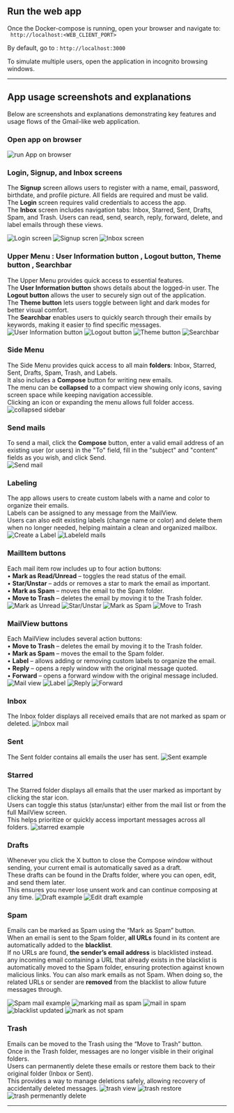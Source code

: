 
## Run the web app
 Once the Docker-compose is running, open your browser and navigate to:  
 ` http://localhost:<WEB_CLIENT_PORT>`  

 By default, go to : `http://localhost:3000`

To simulate multiple users, open the application in incognito browsing windows.  

---

## App usage screenshots and explanations
Below are screenshots and explanations demonstrating key features and usage flows of the Gmail-like web application.   

### Open app on browser
![run App on browser](Screenshots/2.png)

### Login, Signup, and Inbox screens
The **Signup** screen allows users to register with a name, email, password, birthdate, and profile picture. All fields are required and must be valid.  
The **Login** screen requires valid credentials to access the app.  
The **Inbox** screen includes navigation tabs: Inbox, Starred, Sent, Drafts, Spam, and Trash. Users can read, send, search, reply, forward, delete, and label emails through these views. 

![Login screen](Screenshots/3.png)
![Signup scren](Screenshots/4.png)
![Inbox screen](Screenshots/5.png)

### Upper Menu :  User Information button , Logout button, Theme button , Searchbar
The Upper Menu provides quick access to essential features.  
The **User Information button** shows details about the logged-in user. 
The **Logout button** allows the user to securely sign out of the application.  
The **Theme button** lets users toggle between light and dark modes for better visual comfort.  
The **Searchbar** enables users to quickly search through their emails by keywords, making it easier to find specific messages.
![User Information button](Screenshots/6.png)
![Logout button](Screenshots/7.png)
![Theme button](Screenshots/8.png)
![Searchbar](Screenshots/9.png)

### Side Menu
The Side Menu provides quick access to all main **folders**: Inbox, Starred, Sent, Drafts, Spam, Trash, and Labels.  
It also includes a **Compose** button for writing new emails.  
The menu can be **collapsed** to a compact view showing only icons, saving screen space while keeping navigation accessible.  
Clicking an icon or expanding the menu allows full folder access.
![collapsed sidebar](Screenshots/10.png)


### Send mails
To send a mail, click the **Compose** button, enter a valid email address of an existing user (or users) in the "To" field, fill in the "subject" and "content" fields as you wish, and click Send.  
![Send mail](Screenshots/11.png)

### Labeling
The app allows users to create custom labels with a name and color to organize their emails.  
Labels can be assigned to any message from the MailView.  
Users can also edit existing labels (change name or color) and delete them when no longer needed, helping maintain a clean and organized mailbox.
![Create a Label](Screenshots/12.png)
![Labeleld mails](Screenshots/13.png)

### MailItem buttons 
Each mail item row includes up to four action buttons:  
  • **Mark as Read/Unread** – toggles the read status of the email.  
  • **Star/Unstar** – adds or removes a star to mark the email as important.  
  • **Mark as Spam** – moves the email to the Spam folder.  
  • **Move to Trash** – deletes the email by moving it to the Trash folder.  
![Mark as Unread](Screenshots/14.png)
![Star/Unstar](Screenshots/15.png)
![Mark as Spam](Screenshots/16.png)
![Move to Trash](Screenshots/17.png)

### MailView buttons 
Each MailView includes several action buttons:  
  • **Move to Trash** – deletes the email by moving it to the Trash folder.  
  • **Mark as Spam** – moves the email to the Spam folder.  
  • **Label** – allows adding or removing custom labels to organize the email.  
  • **Reply** – opens a reply window with the original message quoted.  
  • **Forward** – opens a forward window with the original message included.  
![Mail view](Screenshots/18.png)
![Label](Screenshots/19.png)
![Reply](Screenshots/20.png)
![Forward](Screenshots/21.png)

### Inbox
 The Inbox folder displays all received emails that are not marked as
 spam or deleted.
 ![Inbox mail](Screenshots/22.png)

### Sent
The Sent folder contains all emails the user has sent.
 ![Sent example](Screenshots/23.png)

### Starred
The Starred folder displays all emails that the user marked as important by clicking the star icon.  
Users can toggle this status (star/unstar) either from the mail list or from the full MailView screen.  
This helps prioritize or quickly access important messages across all folders.
![starred example](Screenshots/24.png)

### Drafts
Whenever you click the X button to close the Compose window without sending, your current email is automatically saved as a draft.  
These drafts can be found in the Drafts folder, where you can open, edit, and send them later.  
This ensures you never lose unsent work and can continue composing at any time.
![Draft example](Screenshots/25.png)
![Edit draft example](Screenshots/26.png)

### Spam
Emails can be marked as Spam using the “Mark as Spam” button.  
When an email is sent to the Spam folder, **all URLs** found in its content are automatically added to the **blacklist**.  
 If no URLs are found, **the sender’s email address** is blacklisted instead.  
any incoming email containing a URL that already exists in the blacklist is automatically moved to the Spam folder, ensuring protection against known malicious links.
You can also mark emails as not Spam. When doing so, the related URLs or sender are **removed** from the blacklist to allow future messages through.

![Spam mail example](Screenshots/27.png)
![marking mail as spam](Screenshots/16.png)
![mail in spam](Screenshots/29.png)
![blacklist updated](Screenshots/30.png)
![mark as not spam](Screenshots/31.png)

### Trash
Emails can be moved to the Trash using the “Move to Trash” button.  
Once in the Trash folder, messages are no longer visible in their original folders.  
Users can permanently delete these emails or restore them back to their original folder (Inbox or Sent).  
This provides a way to manage deletions safely, allowing recovery of accidentally deleted messages.
![trash view ](Screenshots/32.png)
![trash restore ](Screenshots/33.png)
![trash permenantly delete ](Screenshots/34.png)


---
